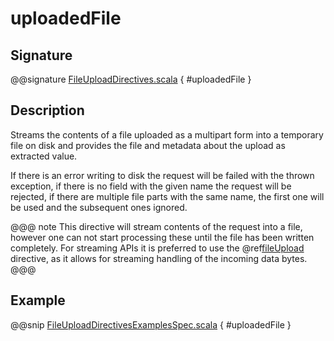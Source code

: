 <a id="uploadedfile"></a>
# uploadedFile

## Signature

@@signature [FileUploadDirectives.scala](../../../../../../../../../akka-http/src/main/scala/akka/http/scaladsl/server/directives/FileUploadDirectives.scala) { #uploadedFile }

## Description

Streams the contents of a file uploaded as a multipart form into a temporary file on disk and provides the file and
metadata about the upload as extracted value.

If there is an error writing to disk the request will be failed with the thrown exception, if there is no field
with the given name the request will be rejected, if there are multiple file parts with the same name, the first
one will be used and the subsequent ones ignored.

@@@ note
This directive will stream contents of the request into a file, however one can not start processing these
until the file has been written completely. For streaming APIs it is preferred to use the @ref[fileUpload](fileUpload.md#fileupload)
directive, as it allows for streaming handling of the incoming data bytes.
@@@

## Example

@@snip [FileUploadDirectivesExamplesSpec.scala](../../../../../../../test/scala/docs/http/scaladsl/server/directives/FileUploadDirectivesExamplesSpec.scala) { #uploadedFile }
